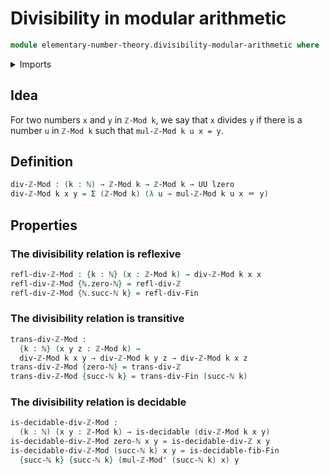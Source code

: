 # Divisibility in modular arithmetic

```agda
module elementary-number-theory.divisibility-modular-arithmetic where
```

<details><summary>Imports</summary>

```agda
open import elementary-number-theory.divisibility-integers
open import elementary-number-theory.divisibility-standard-finite-types
open import elementary-number-theory.modular-arithmetic
open import elementary-number-theory.natural-numbers

open import foundation.decidable-types
open import foundation.dependent-pair-types
open import foundation.identity-types
open import foundation.universe-levels

open import univalent-combinatorics.fibers-of-maps
```

</details>

## Idea

For two numbers `x` and `y` in `ℤ-Mod k`, we say that `x` divides `y` if there
is a number `u` in `ℤ-Mod k` such that `mul-ℤ-Mod k u x = y`.

## Definition

```agda
div-ℤ-Mod : (k : ℕ) → ℤ-Mod k → ℤ-Mod k → UU lzero
div-ℤ-Mod k x y = Σ (ℤ-Mod k) (λ u → mul-ℤ-Mod k u x ＝ y)
```

## Properties

### The divisibility relation is reflexive

```agda
refl-div-ℤ-Mod : {k : ℕ} (x : ℤ-Mod k) → div-ℤ-Mod k x x
refl-div-ℤ-Mod {ℕ.zero-ℕ} = refl-div-ℤ
refl-div-ℤ-Mod {ℕ.succ-ℕ k} = refl-div-Fin
```

### The divisibility relation is transitive

```agda
trans-div-ℤ-Mod :
  {k : ℕ} (x y z : ℤ-Mod k) →
  div-ℤ-Mod k x y → div-ℤ-Mod k y z → div-ℤ-Mod k x z
trans-div-ℤ-Mod {zero-ℕ} = trans-div-ℤ
trans-div-ℤ-Mod {succ-ℕ k} = trans-div-Fin (succ-ℕ k)
```

### The divisibility relation is decidable

```agda
is-decidable-div-ℤ-Mod :
  (k : ℕ) (x y : ℤ-Mod k) → is-decidable (div-ℤ-Mod k x y)
is-decidable-div-ℤ-Mod zero-ℕ x y = is-decidable-div-ℤ x y
is-decidable-div-ℤ-Mod (succ-ℕ k) x y = is-decidable-fib-Fin
  {succ-ℕ k} {succ-ℕ k} (mul-ℤ-Mod' (succ-ℕ k) x) y
```
